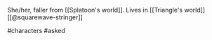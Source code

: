She/her, faller from [[Splatoon's world]]. Lives in [[Triangle's world]] [[@squarewave-stringer]]

#characters #asked 